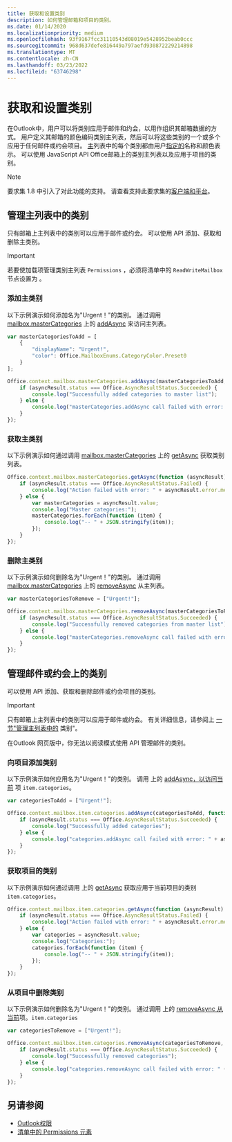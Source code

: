 ```yaml
---
title: 获取和设置类别
description: 如何管理邮箱和项目的类别。
ms.date: 01/14/2020
ms.localizationpriority: medium
ms.openlocfilehash: 93f9167fcc31110543d08019e5428952beab0ccc
ms.sourcegitcommit: 968d637defe816449a797aefd930872229214898
ms.translationtype: MT
ms.contentlocale: zh-CN
ms.lasthandoff: 03/23/2022
ms.locfileid: "63746298"
---
```

# <a name="get-and-set-categories"></a>获取和设置类别

在Outlook中，用户可以将类别应用于邮件和约会，以用作组织其邮箱数据的方式。 用户定义其邮箱的颜色编码类别主列表，然后可以将这些类别的一个或多个应用于任何邮件或约会项目。 [主](/javascript/api/outlook/office.categorydetails)列表中的每个类别都由用户[指定的](/javascript/api/outlook/office.mailboxenums.categorycolor)名称和颜色表示。 可以使用 JavaScript API Office邮箱上的类别主列表以及应用于项目的类别。

> [!NOTE]
> 要求集 1.8 中引入了对此功能的支持。 请查看支持此要求集的[客户端和平台](../reference/requirement-sets/outlook-api-requirement-sets.md#requirement-sets-supported-by-exchange-servers-and-outlook-clients)。

## <a name="manage-categories-in-the-master-list"></a>管理主列表中的类别

只有邮箱上主列表中的类别可以应用于邮件或约会。 可以使用 API 添加、获取和删除主类别。

> [!IMPORTANT]
> 若要使加载项管理类别主列表 `Permissions` ，必须将清单中的 `ReadWriteMailbox`节点设置为 。

### <a name="add-master-categories"></a>添加主类别

以下示例演示如何添加名为"Urgent！"的类别。 通过调用 [mailbox.masterCategories](/javascript/api/outlook/office.mailbox#outlook-office-mailbox-mastercategories-member) 上的 [addAsync](/javascript/api/outlook/office.mastercategories#outlook-office-mastercategories-addasync-member(1)) 来访问主列表。

```js
var masterCategoriesToAdd = [
    {
        "displayName": "Urgent!",
        "color": Office.MailboxEnums.CategoryColor.Preset0
    }
];

Office.context.mailbox.masterCategories.addAsync(masterCategoriesToAdd, function (asyncResult) {
    if (asyncResult.status === Office.AsyncResultStatus.Succeeded) {
        console.log("Successfully added categories to master list");
    } else {
        console.log("masterCategories.addAsync call failed with error: " + asyncResult.error.message);
    }
});
```

### <a name="get-master-categories"></a>获取主类别

以下示例演示如何通过调用 [mailbox.masterCategories](/javascript/api/outlook/office.mailbox#outlook-office-mailbox-mastercategories-member) 上的 [getAsync](/javascript/api/outlook/office.mastercategories#outlook-office-mastercategories-getasync-member(1)) 获取类别列表。

```js
Office.context.mailbox.masterCategories.getAsync(function (asyncResult) {
    if (asyncResult.status === Office.AsyncResultStatus.Failed) {
        console.log("Action failed with error: " + asyncResult.error.message);
    } else {
        var masterCategories = asyncResult.value;
        console.log("Master categories:");
        masterCategories.forEach(function (item) {
            console.log("-- " + JSON.stringify(item));
        });
    }
});
```

### <a name="remove-master-categories"></a>删除主类别

以下示例演示如何删除名为"Urgent！"的类别。 通过调用 [mailbox.masterCategories](/javascript/api/outlook/office.mailbox#outlook-office-mailbox-mastercategories-member) 上的 [removeAsync](/javascript/api/outlook/office.mastercategories#outlook-office-mastercategories-removeasync-member(1)) 从主列表。

```js
var masterCategoriesToRemove = ["Urgent!"];

Office.context.mailbox.masterCategories.removeAsync(masterCategoriesToRemove, function (asyncResult) {
    if (asyncResult.status === Office.AsyncResultStatus.Succeeded) {
        console.log("Successfully removed categories from master list");
    } else {
        console.log("masterCategories.removeAsync call failed with error: " + asyncResult.error.message);
    }
});
```

## <a name="manage-categories-on-a-message-or-appointment"></a>管理邮件或约会上的类别

可以使用 API 添加、获取和删除邮件或约会项目的类别。

> [!IMPORTANT]
> 只有邮箱上主列表中的类别可以应用于邮件或约会。 有关详细信息，请参阅上 [一节"管理主列表中的](#manage-categories-in-the-master-list) 类别"。
>
> 在Outlook 网页版中，你无法以阅读模式使用 API 管理邮件的类别。

### <a name="add-categories-to-an-item"></a>向项目添加类别

以下示例演示如何应用名为"Urgent！"的类别。 调用 上的 [addAsync，以访问当前](/javascript/api/outlook/office.categories#outlook-office-categories-addasync-member(1)) 项 `item.categories`。

```js
var categoriesToAdd = ["Urgent!"];

Office.context.mailbox.item.categories.addAsync(categoriesToAdd, function (asyncResult) {
    if (asyncResult.status === Office.AsyncResultStatus.Succeeded) {
        console.log("Successfully added categories");
    } else {
        console.log("categories.addAsync call failed with error: " + asyncResult.error.message);
    }
});
```

### <a name="get-an-items-categories"></a>获取项目的类别

以下示例演示如何通过调用 上的 [getAsync](/javascript/api/outlook/office.categories#outlook-office-categories-getasync-member(1)) 获取应用于当前项目的类别 `item.categories`。

```js
Office.context.mailbox.item.categories.getAsync(function (asyncResult) {
    if (asyncResult.status === Office.AsyncResultStatus.Failed) {
        console.log("Action failed with error: " + asyncResult.error.message);
    } else {
        var categories = asyncResult.value;
        console.log("Categories:");
        categories.forEach(function (item) {
            console.log("-- " + JSON.stringify(item));
        });
    }
});
```

### <a name="remove-categories-from-an-item"></a>从项目中删除类别

以下示例演示如何删除名为"Urgent！"的类别。 通过调用 上的 [removeAsync 从当前](/javascript/api/outlook/office.categories#outlook-office-categories-removeasync-member(1))项。`item.categories`

```js
var categoriesToRemove = ["Urgent!"];

Office.context.mailbox.item.categories.removeAsync(categoriesToRemove, function (asyncResult) {
    if (asyncResult.status === Office.AsyncResultStatus.Succeeded) {
        console.log("Successfully removed categories");
    } else {
        console.log("categories.removeAsync call failed with error: " + asyncResult.error.message);
    }
});
```

## <a name="see-also"></a>另请参阅

- [Outlook权限](understanding-outlook-add-in-permissions.md)
- [清单中的 Permissions 元素](../reference/manifest/permissions.md)
